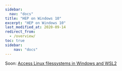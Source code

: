 ```yaml
---
sidebar:
  nav: "docs"
title: "HEP on Windows 10"
excerpt: "HEP on Windows 10"
last_modified_at: 2020-09-14
redirect_from:
  - /overview/
toc: true
sidebar:
    nav: "docs"
---
```

Soon: [Access Linux filessystems in Windows and WSL2](https://devblogs.microsoft.com/commandline/access-linux-filesystems-in-windows-and-wsl-2/)